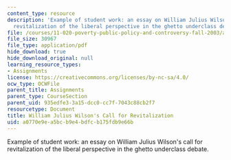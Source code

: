 ```yaml
---
content_type: resource
description: 'Example of student work: an essay on William Julius Wilson''s call for
  revitalization of the liberal perspective in the ghetto underclass debate.'
file: /courses/11-020-poverty-public-policy-and-controversy-fall-2003/a0770e9ea5bcb9e4bdfcb175fdb9e66b_william_julius_wilson.pdf
file_size: 30967
file_type: application/pdf
hide_download: true
hide_download_original: null
learning_resource_types:
- Assignments
license: https://creativecommons.org/licenses/by-nc-sa/4.0/
ocw_type: OCWFile
parent_title: Assignments
parent_type: CourseSection
parent_uid: 935edfe3-3a15-dcc0-cc7f-7043c88cb2f7
resourcetype: Document
title: William Julius Wilson's Call for Revitalization
uid: a0770e9e-a5bc-b9e4-bdfc-b175fdb9e66b
---
```

Example of student work: an essay on William Julius Wilson's call for revitalization of the liberal perspective in the ghetto underclass debate.